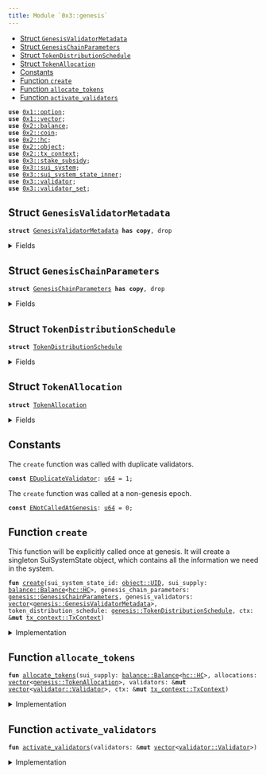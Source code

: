 ```yaml
---
title: Module `0x3::genesis`
---
```




-  [Struct `GenesisValidatorMetadata`](#0x3_genesis_GenesisValidatorMetadata)
-  [Struct `GenesisChainParameters`](#0x3_genesis_GenesisChainParameters)
-  [Struct `TokenDistributionSchedule`](#0x3_genesis_TokenDistributionSchedule)
-  [Struct `TokenAllocation`](#0x3_genesis_TokenAllocation)
-  [Constants](#@Constants_0)
-  [Function `create`](#0x3_genesis_create)
-  [Function `allocate_tokens`](#0x3_genesis_allocate_tokens)
-  [Function `activate_validators`](#0x3_genesis_activate_validators)


<pre><code><b>use</b> <a href="../move-stdlib/option.md#0x1_option">0x1::option</a>;
<b>use</b> <a href="../move-stdlib/vector.md#0x1_vector">0x1::vector</a>;
<b>use</b> <a href="../sui-framework/balance.md#0x2_balance">0x2::balance</a>;
<b>use</b> <a href="../sui-framework/coin.md#0x2_coin">0x2::coin</a>;
<b>use</b> <a href="../sui-framework/hc.md#0x2_hc">0x2::hc</a>;
<b>use</b> <a href="../sui-framework/object.md#0x2_object">0x2::object</a>;
<b>use</b> <a href="../sui-framework/tx_context.md#0x2_tx_context">0x2::tx_context</a>;
<b>use</b> <a href="stake_subsidy.md#0x3_stake_subsidy">0x3::stake_subsidy</a>;
<b>use</b> <a href="sui_system.md#0x3_sui_system">0x3::sui_system</a>;
<b>use</b> <a href="sui_system_state_inner.md#0x3_sui_system_state_inner">0x3::sui_system_state_inner</a>;
<b>use</b> <a href="validator.md#0x3_validator">0x3::validator</a>;
<b>use</b> <a href="validator_set.md#0x3_validator_set">0x3::validator_set</a>;
</code></pre>



<a name="0x3_genesis_GenesisValidatorMetadata"></a>

## Struct `GenesisValidatorMetadata`



<pre><code><b>struct</b> <a href="genesis.md#0x3_genesis_GenesisValidatorMetadata">GenesisValidatorMetadata</a> <b>has</b> <b>copy</b>, drop
</code></pre>



<details>
<summary>Fields</summary>


<dl>
<dt>
<code>name: <a href="../move-stdlib/vector.md#0x1_vector">vector</a>&lt;u8&gt;</code>
</dt>
<dd>

</dd>
<dt>
<code>description: <a href="../move-stdlib/vector.md#0x1_vector">vector</a>&lt;u8&gt;</code>
</dt>
<dd>

</dd>
<dt>
<code>image_url: <a href="../move-stdlib/vector.md#0x1_vector">vector</a>&lt;u8&gt;</code>
</dt>
<dd>

</dd>
<dt>
<code>project_url: <a href="../move-stdlib/vector.md#0x1_vector">vector</a>&lt;u8&gt;</code>
</dt>
<dd>

</dd>
<dt>
<code>sui_address: <b>address</b></code>
</dt>
<dd>

</dd>
<dt>
<code>revenue_receiving_address: <b>address</b></code>
</dt>
<dd>

</dd>
<dt>
<code>gas_price: <a href="../move-stdlib/u64.md#0x1_u64">u64</a></code>
</dt>
<dd>

</dd>
<dt>
<code>commission_rate: <a href="../move-stdlib/u64.md#0x1_u64">u64</a></code>
</dt>
<dd>

</dd>
<dt>
<code>protocol_public_key: <a href="../move-stdlib/vector.md#0x1_vector">vector</a>&lt;u8&gt;</code>
</dt>
<dd>

</dd>
<dt>
<code>proof_of_possession: <a href="../move-stdlib/vector.md#0x1_vector">vector</a>&lt;u8&gt;</code>
</dt>
<dd>

</dd>
<dt>
<code>network_public_key: <a href="../move-stdlib/vector.md#0x1_vector">vector</a>&lt;u8&gt;</code>
</dt>
<dd>

</dd>
<dt>
<code>worker_public_key: <a href="../move-stdlib/vector.md#0x1_vector">vector</a>&lt;u8&gt;</code>
</dt>
<dd>

</dd>
<dt>
<code>network_address: <a href="../move-stdlib/vector.md#0x1_vector">vector</a>&lt;u8&gt;</code>
</dt>
<dd>

</dd>
<dt>
<code>p2p_address: <a href="../move-stdlib/vector.md#0x1_vector">vector</a>&lt;u8&gt;</code>
</dt>
<dd>

</dd>
<dt>
<code>primary_address: <a href="../move-stdlib/vector.md#0x1_vector">vector</a>&lt;u8&gt;</code>
</dt>
<dd>

</dd>
<dt>
<code>worker_address: <a href="../move-stdlib/vector.md#0x1_vector">vector</a>&lt;u8&gt;</code>
</dt>
<dd>

</dd>
</dl>


</details>

<a name="0x3_genesis_GenesisChainParameters"></a>

## Struct `GenesisChainParameters`



<pre><code><b>struct</b> <a href="genesis.md#0x3_genesis_GenesisChainParameters">GenesisChainParameters</a> <b>has</b> <b>copy</b>, drop
</code></pre>



<details>
<summary>Fields</summary>


<dl>
<dt>
<code>protocol_version: <a href="../move-stdlib/u64.md#0x1_u64">u64</a></code>
</dt>
<dd>

</dd>
<dt>
<code>chain_start_timestamp_ms: <a href="../move-stdlib/u64.md#0x1_u64">u64</a></code>
</dt>
<dd>

</dd>
<dt>
<code>epoch_duration_ms: <a href="../move-stdlib/u64.md#0x1_u64">u64</a></code>
</dt>
<dd>

</dd>
<dt>
<code>stake_subsidy_start_epoch: <a href="../move-stdlib/u64.md#0x1_u64">u64</a></code>
</dt>
<dd>

</dd>
<dt>
<code>stake_subsidy_initial_distribution_amount: <a href="../move-stdlib/u64.md#0x1_u64">u64</a></code>
</dt>
<dd>

</dd>
<dt>
<code>stake_subsidy_period_length: <a href="../move-stdlib/u64.md#0x1_u64">u64</a></code>
</dt>
<dd>

</dd>
<dt>
<code>stake_subsidy_decrease_rate: u16</code>
</dt>
<dd>

</dd>
<dt>
<code>max_validator_count: <a href="../move-stdlib/u64.md#0x1_u64">u64</a></code>
</dt>
<dd>

</dd>
<dt>
<code>min_validator_joining_stake: <a href="../move-stdlib/u64.md#0x1_u64">u64</a></code>
</dt>
<dd>

</dd>
<dt>
<code>validator_low_stake_threshold: <a href="../move-stdlib/u64.md#0x1_u64">u64</a></code>
</dt>
<dd>

</dd>
<dt>
<code>validator_very_low_stake_threshold: <a href="../move-stdlib/u64.md#0x1_u64">u64</a></code>
</dt>
<dd>

</dd>
<dt>
<code>validator_low_stake_grace_period: <a href="../move-stdlib/u64.md#0x1_u64">u64</a></code>
</dt>
<dd>

</dd>
</dl>


</details>

<a name="0x3_genesis_TokenDistributionSchedule"></a>

## Struct `TokenDistributionSchedule`



<pre><code><b>struct</b> <a href="genesis.md#0x3_genesis_TokenDistributionSchedule">TokenDistributionSchedule</a>
</code></pre>



<details>
<summary>Fields</summary>


<dl>
<dt>
<code>stake_subsidy_fund_mist: <a href="../move-stdlib/u64.md#0x1_u64">u64</a></code>
</dt>
<dd>

</dd>
<dt>
<code>allocations: <a href="../move-stdlib/vector.md#0x1_vector">vector</a>&lt;<a href="genesis.md#0x3_genesis_TokenAllocation">genesis::TokenAllocation</a>&gt;</code>
</dt>
<dd>

</dd>
</dl>


</details>

<a name="0x3_genesis_TokenAllocation"></a>

## Struct `TokenAllocation`



<pre><code><b>struct</b> <a href="genesis.md#0x3_genesis_TokenAllocation">TokenAllocation</a>
</code></pre>



<details>
<summary>Fields</summary>


<dl>
<dt>
<code>recipient_address: <b>address</b></code>
</dt>
<dd>

</dd>
<dt>
<code>amount_mist: <a href="../move-stdlib/u64.md#0x1_u64">u64</a></code>
</dt>
<dd>

</dd>
<dt>
<code>staked_with_validator: <a href="../move-stdlib/option.md#0x1_option_Option">option::Option</a>&lt;<b>address</b>&gt;</code>
</dt>
<dd>
 Indicates if this allocation should be staked at genesis and with which validator
</dd>
</dl>


</details>

<a name="@Constants_0"></a>

## Constants


<a name="0x3_genesis_EDuplicateValidator"></a>

The <code>create</code> function was called with duplicate validators.


<pre><code><b>const</b> <a href="genesis.md#0x3_genesis_EDuplicateValidator">EDuplicateValidator</a>: <a href="../move-stdlib/u64.md#0x1_u64">u64</a> = 1;
</code></pre>



<a name="0x3_genesis_ENotCalledAtGenesis"></a>

The <code>create</code> function was called at a non-genesis epoch.


<pre><code><b>const</b> <a href="genesis.md#0x3_genesis_ENotCalledAtGenesis">ENotCalledAtGenesis</a>: <a href="../move-stdlib/u64.md#0x1_u64">u64</a> = 0;
</code></pre>



<a name="0x3_genesis_create"></a>

## Function `create`

This function will be explicitly called once at genesis.
It will create a singleton SuiSystemState object, which contains
all the information we need in the system.


<pre><code><b>fun</b> <a href="genesis.md#0x3_genesis_create">create</a>(sui_system_state_id: <a href="../sui-framework/object.md#0x2_object_UID">object::UID</a>, sui_supply: <a href="../sui-framework/balance.md#0x2_balance_Balance">balance::Balance</a>&lt;<a href="../sui-framework/hc.md#0x2_hc_HC">hc::HC</a>&gt;, genesis_chain_parameters: <a href="genesis.md#0x3_genesis_GenesisChainParameters">genesis::GenesisChainParameters</a>, genesis_validators: <a href="../move-stdlib/vector.md#0x1_vector">vector</a>&lt;<a href="genesis.md#0x3_genesis_GenesisValidatorMetadata">genesis::GenesisValidatorMetadata</a>&gt;, token_distribution_schedule: <a href="genesis.md#0x3_genesis_TokenDistributionSchedule">genesis::TokenDistributionSchedule</a>, ctx: &<b>mut</b> <a href="../sui-framework/tx_context.md#0x2_tx_context_TxContext">tx_context::TxContext</a>)
</code></pre>



<details>
<summary>Implementation</summary>


<pre><code><b>fun</b> <a href="genesis.md#0x3_genesis_create">create</a>(
    sui_system_state_id: UID,
    <b>mut</b> sui_supply: Balance&lt;HC&gt;,
    genesis_chain_parameters: <a href="genesis.md#0x3_genesis_GenesisChainParameters">GenesisChainParameters</a>,
    genesis_validators: <a href="../move-stdlib/vector.md#0x1_vector">vector</a>&lt;<a href="genesis.md#0x3_genesis_GenesisValidatorMetadata">GenesisValidatorMetadata</a>&gt;,
    token_distribution_schedule: <a href="genesis.md#0x3_genesis_TokenDistributionSchedule">TokenDistributionSchedule</a>,
    ctx: &<b>mut</b> TxContext,
) {
    // Ensure this is only called at <a href="genesis.md#0x3_genesis">genesis</a>
    <b>assert</b>!(ctx.epoch() == 0, <a href="genesis.md#0x3_genesis_ENotCalledAtGenesis">ENotCalledAtGenesis</a>);

    <b>let</b> <a href="genesis.md#0x3_genesis_TokenDistributionSchedule">TokenDistributionSchedule</a> {
        stake_subsidy_fund_mist,
        allocations,
    } = token_distribution_schedule;

    <b>let</b> subsidy_fund = sui_supply.split(stake_subsidy_fund_mist);
    <b>let</b> <a href="storage_fund.md#0x3_storage_fund">storage_fund</a> = <a href="../sui-framework/balance.md#0x2_balance_zero">balance::zero</a>();

    // Create all the `Validator` structs
    <b>let</b> <b>mut</b> validators = <a href="../move-stdlib/vector.md#0x1_vector">vector</a>[];
    <b>let</b> count = genesis_validators.length();
    <b>let</b> <b>mut</b> i = 0;
    <b>while</b> (i &lt; count) {
        <b>let</b> <a href="genesis.md#0x3_genesis_GenesisValidatorMetadata">GenesisValidatorMetadata</a> {
            name,
            description,
            image_url,
            project_url,
            sui_address,
            revenue_receiving_address,
            gas_price,
            commission_rate,
            protocol_public_key,
            proof_of_possession,
            network_public_key,
            worker_public_key,
            network_address,
            p2p_address,
            primary_address,
            worker_address,
        } = genesis_validators[i];

        <b>let</b> <a href="validator.md#0x3_validator">validator</a> = <a href="validator.md#0x3_validator_new">validator::new</a>(
            sui_address,
            revenue_receiving_address,
            protocol_public_key,
            network_public_key,
            worker_public_key,
            proof_of_possession,
            name,
            description,
            image_url,
            project_url,
            network_address,
            p2p_address,
            primary_address,
            worker_address,
            gas_price,
            commission_rate,
            ctx
        );

        // Ensure that each <a href="validator.md#0x3_validator">validator</a> is unique
        <b>assert</b>!(
            !<a href="validator_set.md#0x3_validator_set_is_duplicate_validator">validator_set::is_duplicate_validator</a>(&validators, &<a href="validator.md#0x3_validator">validator</a>),
            <a href="genesis.md#0x3_genesis_EDuplicateValidator">EDuplicateValidator</a>,
        );

        validators.push_back(<a href="validator.md#0x3_validator">validator</a>);

        i = i + 1;
    };

    // Allocate tokens and staking operations
    <a href="genesis.md#0x3_genesis_allocate_tokens">allocate_tokens</a>(
        sui_supply,
        allocations,
        &<b>mut</b> validators,
        ctx
    );

    // Activate all validators
    <a href="genesis.md#0x3_genesis_activate_validators">activate_validators</a>(&<b>mut</b> validators);

    <b>let</b> system_parameters = <a href="sui_system_state_inner.md#0x3_sui_system_state_inner_create_system_parameters">sui_system_state_inner::create_system_parameters</a>(
        genesis_chain_parameters.epoch_duration_ms,
        genesis_chain_parameters.stake_subsidy_start_epoch,

        // Validator committee parameters
        genesis_chain_parameters.max_validator_count,
        genesis_chain_parameters.min_validator_joining_stake,
        genesis_chain_parameters.validator_low_stake_threshold,
        genesis_chain_parameters.validator_very_low_stake_threshold,
        genesis_chain_parameters.validator_low_stake_grace_period,

        ctx,
    );

    <b>let</b> <a href="stake_subsidy.md#0x3_stake_subsidy">stake_subsidy</a> = <a href="stake_subsidy.md#0x3_stake_subsidy_create">stake_subsidy::create</a>(
        subsidy_fund,
        genesis_chain_parameters.stake_subsidy_initial_distribution_amount,
        genesis_chain_parameters.stake_subsidy_period_length,
        genesis_chain_parameters.stake_subsidy_decrease_rate,
        ctx,
    );

    <a href="sui_system.md#0x3_sui_system_create">sui_system::create</a>(
        sui_system_state_id,
        validators,
        <a href="storage_fund.md#0x3_storage_fund">storage_fund</a>,
        genesis_chain_parameters.protocol_version,
        genesis_chain_parameters.chain_start_timestamp_ms,
        system_parameters,
        <a href="stake_subsidy.md#0x3_stake_subsidy">stake_subsidy</a>,
        ctx,
    );
}
</code></pre>



</details>

<a name="0x3_genesis_allocate_tokens"></a>

## Function `allocate_tokens`



<pre><code><b>fun</b> <a href="genesis.md#0x3_genesis_allocate_tokens">allocate_tokens</a>(sui_supply: <a href="../sui-framework/balance.md#0x2_balance_Balance">balance::Balance</a>&lt;<a href="../sui-framework/hc.md#0x2_hc_HC">hc::HC</a>&gt;, allocations: <a href="../move-stdlib/vector.md#0x1_vector">vector</a>&lt;<a href="genesis.md#0x3_genesis_TokenAllocation">genesis::TokenAllocation</a>&gt;, validators: &<b>mut</b> <a href="../move-stdlib/vector.md#0x1_vector">vector</a>&lt;<a href="validator.md#0x3_validator_Validator">validator::Validator</a>&gt;, ctx: &<b>mut</b> <a href="../sui-framework/tx_context.md#0x2_tx_context_TxContext">tx_context::TxContext</a>)
</code></pre>



<details>
<summary>Implementation</summary>


<pre><code><b>fun</b> <a href="genesis.md#0x3_genesis_allocate_tokens">allocate_tokens</a>(
    <b>mut</b> sui_supply: Balance&lt;HC&gt;,
    <b>mut</b> allocations: <a href="../move-stdlib/vector.md#0x1_vector">vector</a>&lt;<a href="genesis.md#0x3_genesis_TokenAllocation">TokenAllocation</a>&gt;,
    validators: &<b>mut</b> <a href="../move-stdlib/vector.md#0x1_vector">vector</a>&lt;Validator&gt;,
    ctx: &<b>mut</b> TxContext,
) {

    <b>while</b> (!allocations.is_empty()) {
        <b>let</b> <a href="genesis.md#0x3_genesis_TokenAllocation">TokenAllocation</a> {
            recipient_address,
            amount_mist,
            staked_with_validator,
        } = allocations.pop_back();

        <b>let</b> allocation_balance = sui_supply.split(amount_mist);

        <b>if</b> (staked_with_validator.is_some()) {
            <b>let</b> validator_address = staked_with_validator.destroy_some();
            <b>let</b> <a href="validator.md#0x3_validator">validator</a> = <a href="validator_set.md#0x3_validator_set_get_validator_mut">validator_set::get_validator_mut</a>(validators, validator_address);
            <a href="validator.md#0x3_validator">validator</a>.request_add_stake_at_genesis(
                allocation_balance,
                recipient_address,
                ctx
            );
        } <b>else</b> {
            <a href="../sui-framework/hc.md#0x2_hc_transfer">hc::transfer</a>(
                allocation_balance.into_coin(ctx),
                recipient_address,
            );
        };
    };
    allocations.destroy_empty();

    // Provided allocations must fully allocate the sui_supply and there
    // should be none left at this point.
    sui_supply.destroy_zero();
}
</code></pre>



</details>

<a name="0x3_genesis_activate_validators"></a>

## Function `activate_validators`



<pre><code><b>fun</b> <a href="genesis.md#0x3_genesis_activate_validators">activate_validators</a>(validators: &<b>mut</b> <a href="../move-stdlib/vector.md#0x1_vector">vector</a>&lt;<a href="validator.md#0x3_validator_Validator">validator::Validator</a>&gt;)
</code></pre>



<details>
<summary>Implementation</summary>


<pre><code><b>fun</b> <a href="genesis.md#0x3_genesis_activate_validators">activate_validators</a>(validators: &<b>mut</b> <a href="../move-stdlib/vector.md#0x1_vector">vector</a>&lt;Validator&gt;) {
    // Activate all <a href="genesis.md#0x3_genesis">genesis</a> validators
    <b>let</b> count = validators.length();
    <b>let</b> <b>mut</b> i = 0;
    <b>while</b> (i &lt; count) {
        <b>let</b> <a href="validator.md#0x3_validator">validator</a> = &<b>mut</b> validators[i];
        <a href="validator.md#0x3_validator">validator</a>.activate(0);

        i = i + 1;
    };

}
</code></pre>



</details>
